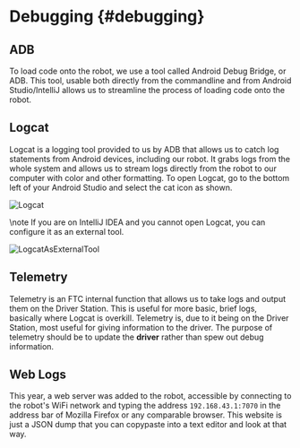 Debugging {#debugging}
=================

## ADB

To load code onto the robot, we use a tool called Android Debug Bridge, or ADB. This tool, usable both directly from the commandline
and from Android Studio/IntelliJ allows us to streamline the process of loading code onto the robot.

## Logcat

Logcat is a logging tool provided to us by ADB that allows us to catch log statements from Android devices, including our robot.
It grabs logs from the whole system and allows us to stream logs directly from the robot to our computer with color and other formatting.
To open Logcat, go to the bottom left of your Android Studio and select the cat icon as shown.

![Logcat](Logcat.png)

\note If you are on IntelliJ IDEA and you cannot open Logcat, you can configure it as an external tool.

![LogcatAsExternalTool](AddingLogcatAsExternalTool.png)

## Telemetry

Telemetry is an FTC internal function that allows us to take logs and output them on the Driver Station. This is useful for more basic, brief logs,
basically where Logcat is overkill. Telemetry is, due to it being on the Driver Station, most useful for giving information to the driver.
The purpose of telemetry should be to update the **driver** rather than spew out debug information.

## Web Logs

This year, a web server was added to the robot, accessible by connecting to the robot's WiFi network and typing the address ``192.168.43.1:7070`` in
the address bar of Mozilla Firefox or any comparable browser. This website is just a JSON dump that you can copypaste into a text editor and look at
that way.
